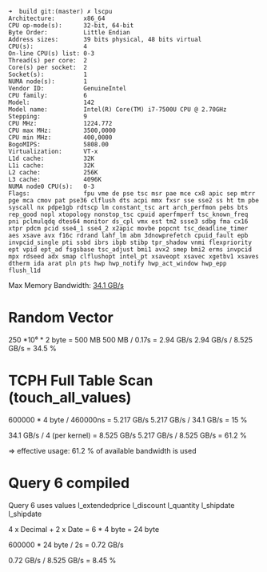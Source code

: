 ```
➜  build git:(master) ✗ lscpu
Architecture:        x86_64
CPU op-mode(s):      32-bit, 64-bit
Byte Order:          Little Endian
Address sizes:       39 bits physical, 48 bits virtual
CPU(s):              4
On-line CPU(s) list: 0-3
Thread(s) per core:  2
Core(s) per socket:  2
Socket(s):           1
NUMA node(s):        1
Vendor ID:           GenuineIntel
CPU family:          6
Model:               142
Model name:          Intel(R) Core(TM) i7-7500U CPU @ 2.70GHz
Stepping:            9
CPU MHz:             1224.772
CPU max MHz:         3500,0000
CPU min MHz:         400,0000
BogoMIPS:            5808.00
Virtualization:      VT-x
L1d cache:           32K
L1i cache:           32K
L2 cache:            256K
L3 cache:            4096K
NUMA node0 CPU(s):   0-3
Flags:               fpu vme de pse tsc msr pae mce cx8 apic sep mtrr pge mca cmov pat pse36 clflush dts acpi mmx fxsr sse sse2 ss ht tm pbe syscall nx pdpe1gb rdtscp lm constant_tsc art arch_perfmon pebs bts rep_good nopl xtopology nonstop_tsc cpuid aperfmperf tsc_known_freq pni pclmulqdq dtes64 monitor ds_cpl vmx est tm2 ssse3 sdbg fma cx16 xtpr pdcm pcid sse4_1 sse4_2 x2apic movbe popcnt tsc_deadline_timer aes xsave avx f16c rdrand lahf_lm abm 3dnowprefetch cpuid_fault epb invpcid_single pti ssbd ibrs ibpb stibp tpr_shadow vnmi flexpriority ept vpid ept_ad fsgsbase tsc_adjust bmi1 avx2 smep bmi2 erms invpcid mpx rdseed adx smap clflushopt intel_pt xsaveopt xsavec xgetbv1 xsaves dtherm ida arat pln pts hwp hwp_notify hwp_act_window hwp_epp flush_l1d
```


Max Memory Bandwidth:  [34.1 GB/s](
https://ark.intel.com/content/www/de/de/ark/products/95451/intel-core-i7-7500u-processor-4m-cache-up-to-3-50-ghz.html)

# Random Vector
250 *10⁶ * 2 byte = 500 MB
500 MB / 0.17s = 2.94 GB/s
2.94 GB/s / 8.525 GB/s = 34.5 %

# TCPH Full Table Scan (touch_all_values)
600000 * 4 byte /  460000ns  = 5.217 GB/s
5.217 GB/s / 34.1 GB/s = 15 %

34.1 GB/s / 4 (per kernel) = 8.525 GB/s
5.217 GB/s / 8.525 GB/s = 61.2 %

=> effective usage: 61.2 % of available bandwidth is used

# Query 6 compiled
Query 6 uses values
l_extendedprice
l_discount
l_quantity
l_shipdate
l_shipdate

4 x Decimal + 2 x Date = 6 * 4 byte = 24 byte 

600000 * 24 byte /  2s  = 0.72 GB/s

0.72 GB/s / 8.525 GB/s = 8.45 %